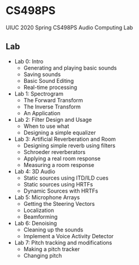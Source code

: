 # CS498PS

UIUC 2020 Spring CS498PS Audio Computing Lab

## Lab

* Lab 0: Intro
    * Generating and playing basic sounds
    * Saving sounds
    * Basic Sound Editing
    * Real-time processing
* Lab 1: Spectrogram
    * The Forward Transform
    * The Inverse Transform
    * An Application
* Lab 2: Filter Design and Usage
    * When to use what
    * Designing a simple equalizer
* Lab 3: Artificial Reverberation and Room
    * Designing simple reverb using filters
    * Schroeder reverberators
    * Applying a real room response
    * Measuring a room response
* Lab 4: 3D Audio
    * Static sources using ITD/ILD cues
    * Static sources using HRTFs
    * Dynamic Sources with HRTFs
* Lab 5: Microphone Arrays
    * Getting the Steering Vectors
    * Localization
    * Beamforming
* Lab 6: Denoising
    * Cleaning up the sounds
    * Implement a Voice Activity Detector
* Lab 7: Pitch tracking and modifications
    * Making a pitch tracker
    * Changing pitch

